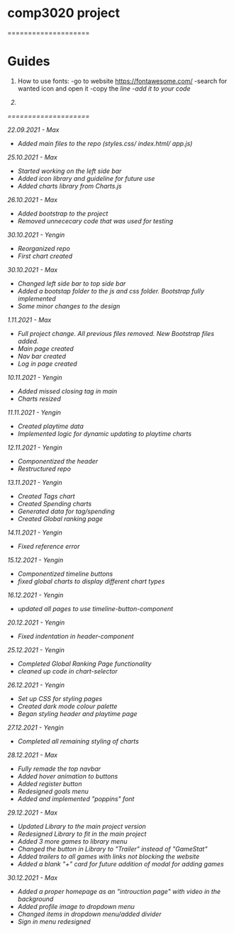 # comp3020 project
====================

# Guides
1) How to use fonts:
-go to website https://fontawesome.com/
-search for wanted icon and open it
-copy the <i class...> line
-add it to your code

2)
====================


22.09.2021 - Max
- Added main files to the repo (styles.css/ index.html/ app.js)

25.10.2021 - Max
- Started working on the left side bar
- Added icon library and guideline for future use 
- Added charts library from Charts.js

26.10.2021 - Max
- Added bootstrap to the project
- Removed unnececary code that was used for testing 

30.10.2021 - Yengin
- Reorganized repo
- First chart created

30.10.2021 - Max
- Changed left side bar to top side bar
- Added a bootstap folder to the js and css folder. Bootstrap fully implemented
- Some minor changes to the design

1.11.2021 - Max
- Full project change. All previous files removed. New Bootstrap files added. 
- Main page created
- Nav bar created
- Log in page created

10.11.2021 - Yengin
- Added missed closing tag in main
- Charts resized

11.11.2021 - Yengin
- Created playtime data
- Implemented logic for dynamic updating to playtime charts

12.11.2021 - Yengin
- Componentized the header
- Restructured repo

13.11.2021 - Yengin
- Created Tags chart
- Created Spending charts
- Generated data for tag/spending
- Created Global ranking page

14.11.2021 - Yengin
- Fixed reference error

15.12.2021 - Yengin
- Componentized timeline buttons
- fixed global charts to display different chart types 

16.12.2021 - Yengin
- updated all pages to use timeline-button-component

20.12.2021 - Yengin
- Fixed indentation in header-component

25.12.2021 - Yengin
- Completed Global Ranking Page functionality
- cleaned up code in chart-selector

26.12.2021 - Yengin
- Set up CSS for styling pages
- Created dark mode colour palette
- Began styling header and playtime page

27.12.2021 - Yengin
- Completed all remaining styling of charts

28.12.2021 - Max
- Fully remade the top navbar
- Added hover animation to buttons
- Added register button
- Redesigned goals menu
- Added and implemented "poppins" font

29.12.2021 - Max
 - Updated Library to the main project version
 - Redesigned Library to fit in the main project
 - Added 3 more games to library menu
 - Changed the button in Library to "Trailer" instead of "GameStat"
 - Added trailers to all games with links not blocking the website
 - Added a blank "+" card for future addition of modal for adding games

 30.12.2021 - Max
 - Added a proper homepage as an "introuction page" with video in the background
 - Added profile image to dropdown menu
 - Changed items in dropdown menu/added divider
 - Sign in menu redesigned